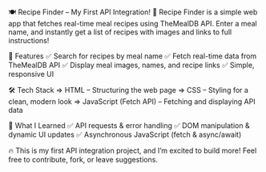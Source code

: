 🍽️ Recipe Finder – My First API Integration! 🚀
Recipe Finder is a simple web app that fetches real-time meal recipes using TheMealDB API. Enter a meal name, and instantly get a list of recipes with images and links to full instructions!

🌟 Features
✅ Search for recipes by meal name
✅ Fetch real-time data from TheMealDB API
✅ Display meal images, names, and recipe links
✅ Simple, responsive UI

🛠️ Tech Stack
=> HTML – Structuring the web page
=> CSS – Styling for a clean, modern look
=> JavaScript (Fetch API) – Fetching and displaying API data

🎯 What I Learned
✅ API requests & error handling
✅ DOM manipulation & dynamic UI updates
✅ Asynchronous JavaScript (fetch & async/await)

🔥 This is my first API integration project, and I’m excited to build more! Feel free to contribute, fork, or leave suggestions.
